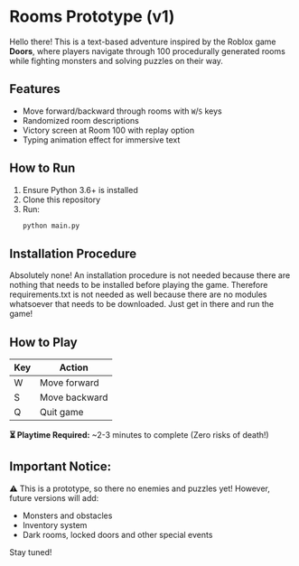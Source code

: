 # Rooms Prototype (v1)

Hello there! This is a text-based adventure inspired by the Roblox game **Doors**, where players navigate through 100 procedurally generated rooms while fighting monsters and solving puzzles on their way.

## Features
- Move forward/backward through rooms with `W`/`S` keys  
- Randomized room descriptions
- Victory screen at Room 100 with replay option  
- Typing animation effect for immersive text  

## How to Run
1. Ensure Python 3.6+ is installed
2. Clone this repository
3. Run:
   ```bash
   python main.py
   ```

## Installation Procedure
Absolutely none! An installation procedure is not needed because there are nothing that needs to be installed before playing the game. Therefore requirements.txt is not needed as well because there are no modules whatsoever that needs to be downloaded. Just get in there and run the game!

## How to Play
Key | Action
| - | -
W | Move forward
S | Move backward
Q | Quit game

**⏳ Playtime Required:** ~2-3 minutes to complete (Zero risks of death!)

## Important Notice:
⚠️ This is a prototype, so there no enemies and puzzles yet! However, future versions will add:
- Monsters and obstacles
- Inventory system
- Dark rooms, locked doors and other special events

Stay tuned!